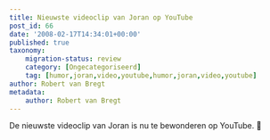 ```yaml
---
title: Nieuwste videoclip van Joran op YouTube
post_id: 66
date: '2008-02-17T14:34:01+00:00'
published: true
taxonomy:
    migration-status: review
    category: [Ongecategoriseerd]
    tag: [humor,joran,video,youtube,humor,joran,video,youtube]
author: Robert van Bregt
metadata:
    author: Robert van Bregt
---
```

De nieuwste videoclip van Joran is nu te bewonderen op YouTube. 🙂

 